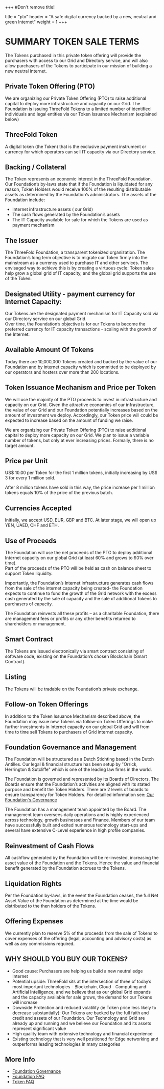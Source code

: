 +++
#Don't remove title!

title = "pto"
header = "A safe digital currency backed by a new, neutral and green Internet"
weight = 1
+++

# SUMMARY TOKEN SALE TERMS
The Tokens purchased in this private token offering will provide the purchasers with access to our Grid and Directory service, and will also allow purchasers of the Tokens to participate in our mission of building a new neutral internet.

## Private Token Offering (PTO)

We are organizing our Private Token Offering (PTO) to raise additional capital to deploy more infrastructure and capacity on our Grid.  The Foundation is issuing ThreeFold Tokens to a limited number of identified individuals and legal entities via our Token Issuance Mechanism (explained below) 

## ThreeFold Token

A digital token (the Token) that is the exclusive payment instrument or currency for which operators can sell IT capacity via our Directory service.

## Backing / Collateral

The Token represents an economic interest in the ThreeFold Foundation.  Our Foundation’s by-laws state that if the Foundation is liquidated for any reason, Token Holders would receive 100% of the resulting distributable assets as determined by the Foundation’s administrators.
The assets of the Foundation include:
- Internet infrastructure assets ( our Grid)
- The cash flows generated by the Foundation’s assets
- The IT Capacity available for sale for which the Tokens are used as payment mechanism


## The Issuer

The ThreeFold Foundation, a transparent tokenized organization. The Foundation’s long term objective is to migrate our Token firmly into the mainstream as a currency used to purchase IT and other services. The envisaged way to achieve this is by creating a virtuous cycle: Token sales help grow a global grid of IT capacity, and the global grid supports the use of the Token.

## Designated Utility - payment currency for Internet Capacity:

Our Tokens are the designated payment mechanism for IT Capacity sold via our Directory service on our global Grid.  
Over time, the Foundation’s objective is for our Tokens to become the preferred currency for IT capacity transactions - scaling with the growth of the Internet.

## Available Amount Of Tokens

Today there are 10,000,000 Tokens created and backed by the value of our Foundation and by internet capacity which is committed to be deployed by our operators and hosters over more than 200 locations.


## Token Issuance Mechanism and Price per Token

We will use the majority of the PTO proceeds to invest in infrastructure and capacity on our Grid.  Given the attractive economics of our infrastructure, the value of our Grid and our Foundation potentially  increases based on the amount of investment we deploy.  Accordingly, our Token price will could be expected to increase based on the amount of funding we raise.  

We are organizing our Private Token Offering (PTO) to raise additional capital to deploy more capacity on our Grid. We plan to issue a variable number of tokens, but only at ever increasing prices. Formally, there is no target amount.

## Price per Unit

US$ 10.00 per Token for the first 1 million tokens, initially increasing by US$ 3 for every 1 million sold.

After 8 million tokens have sold in this way, the price increase per 1 million tokens equals 10% of the price of the previous batch.

## Currencies Accepted

Initially, we accept USD, EUR, GBP and BTC.
At later stage, we will open up YEN, UAED, CHF and ETH.

## Use of Proceeds

The Foundation will use the net proceeds of the PTO to deploy additional Internet capacity on our global Grid (at least 60% and grows to 90% over time).  
Part of the proceeds of the PTO will be held as cash on balance sheet to support Token liquidity.

Importantly, the Foundation’s Internet infrastructure generates cash flows from the sale of the internet capacity being created- the Foundation expects to continue to fund the growth of the Grid network with the excess cash generated by the sale of capacity and the sale of additional Tokens to purchasers of capacity.

The Foundation reinvests all these profits – as a charitable Foundation, there are management fees or profits or any other benefits returned to shareholders or management.
## Smart Contract

The Tokens are issued electronically via smart contract consisting of software code, existing on the Foundation’s chosen Blockchain (Smart Contract).

## Listing

The Tokens will be tradable on the Foundation’s private exchange.

## Follow-on Token Offerings

In addition to the Token Issuance Mechanism described above, the Foundation may issue new Tokens via follow-on Token Offerings to make further investments in Internet capacity on our global Grid and will from time to time sell Tokens to purchasers of Grid internet capacity.

## Foundation Governance and Management

The Foundation will be structured as a Dutch Stichting based in the Dutch Antilles.
Our legal & financial structure has been setup by "Orrick, Herrington & Sutcliffe" which is one of the leading law firms in the world.

The Foundation is governed and represented by its Boards of Directors.  The Boards ensure that the Foundation’s activities are aligned with its stated purpose and benefit the Token Holders.  There are 2 levels of boards to ensure transparency for Token Holders. For detailled information see: [Our Foundation's Governance ](/governance)

The Foundation has a management team appointed by the Board. The management team oversees daily operations and is highly experienced across technology, growth businesses and Finance. Members of our team have successfully built and exited numerous technology start-ups and several have extensive C-Level experience in high profile companies.

## Reinvestment of Cash Flows

All cashflow generated by the Foundation will be re-invested, increasing the asset value of the Foundation and the Tokens. Hence the value and financial benefit generated by the Foundation accrues to the Tokens.

## Liquidation Rights

Per the Foundation by-laws, in the event the Foundation ceases, the full Net Asset Value of the Foundation as determined at the time would be distributed to the then holders of the Tokens.

## Offering Expenses

We currently plan to reserve 5% of the proceeds from the sale of Tokens to cover expenses of the offering (legal, accounting and advisory costs) as well as any commissions required.

## WHY SHOULD YOU BUY OUR TOKENS?

- Good cause: Purchasers are helping us build a new neutral edge Internet
- Potential upside: ThreeFold sits at the intersection of three of today’s most important technologies - Blockchain, Cloud - Computing and Artificial Intelligence, and we believe that as our global Grid expands and the capacity available for sale grows, the demand for our Tokens will increase
- Downside Protection and reduced volatility (ie Token price less likely to decrease substantially):  Our Tokens are backed by the full faith and credit and assets of our Foundation.  Our Technology and Grid are already up and running and we believe our Foundation and its assets represent significant value
- High quality team with extensive technology and financial experience
- Existing technology that is very well positioned for Edge networking and outperforms leading technologies in many categories



## More Info

- [Foundation Governance](/governance)
- [Foundation FAQ](/faq/foundation-faq/)
- [Token FAQ](/faq/token-faq/)

